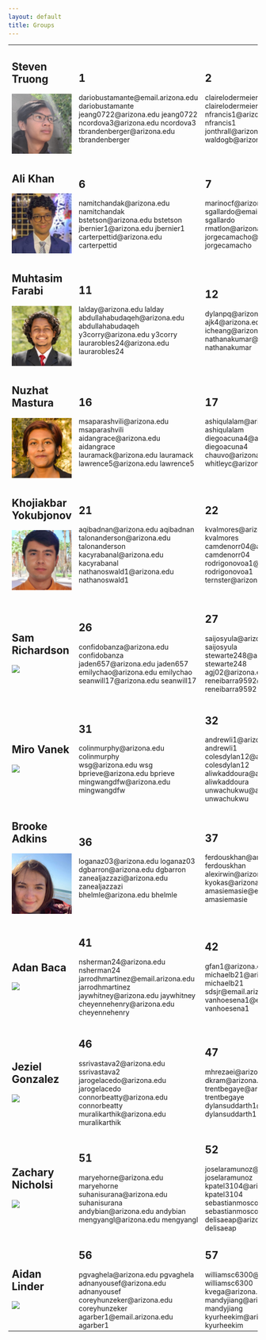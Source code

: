 ```yaml
---
layout: default
title: Groups
---
```


<table>
<tr>
<td>
<h2>Steven Truong</h2>
<img src="./../../images/struong.jpg" />
</td>
<td>
<h2>1</h2>
dariobustamante@email.arizona.edu dariobustamante<br />
jeang0722@arizona.edu jeang0722<br />
ncordova3@arizona.edu ncordova3<br />
tbrandenberger@arizona.edu tbrandenberger<br />
</td>
<td>
<h2>2</h2>
clairelodermeier@arizona.edu clairelodermeier<br />
nfrancis1@arizona.edu nfrancis1<br />
jonthrall@arizona.edu jonthrall<br />
waldogb@arizona.edu waldogb<br />
</td>
<td>
<h2>3</h2>
zwold38@arizona.edu zwold38<br />
ajbecerra@arizona.edu ajbecerra<br />
yoojinkim@arizona.edu yoojinkim<br />
tylergarfield@arizona.edu tylergarfield<br />
</td>
<td>
<h2>4</h2>
manuelafabate@arizona.edu manuelafabate<br />
bradleymyers@arizona.edu bradleymyers<br />
haobinyan@arizona.edu haobinyan<br />
parfaitniwese@arizona.edu parfaitniwese<br />
</td>
<td>
<h2>5</h2>
tubanks@arizona.edu tubanks<br />
bgaliga@email.arizona.edu bgaliga<br />
carsca@arizona.edu carsca<br />
niemann512@arizona.edu niemann512<br />
</td>
<tr>
<td>
<h2>Ali Khan</h2>
<img src="./../../images/akhan.jpg" />
</td>
<td>
<h2>6</h2>
namitchandak@arizona.edu namitchandak<br />
bstetson@arizona.edu bstetson<br />
jbernier1@arizona.edu jbernier1<br />
carterpettid@arizona.edu carterpettid<br />
</td>
<td>
<h2>7</h2>
marinocf@arizona.edu marinocf<br />
sgallardo@email.arizona.edu sgallardo<br />
rmatlon@arizona.edu rmatlon<br />
jorgecamacho@arizona.edu jorgecamacho<br />
</td>
<td>
<h2>8</h2>
mlagnado@arizona.edu mlagnado<br />
masonrusek@arizona.edu masonrusek<br />
lcervantes03@arizona.edu lcervantes03<br />
sphbui@arizona.edu sphbui<br />
</td>
<td>
<h2>9</h2>
brandonfriend@email.arizona.edu brandonfriend<br />
alsenani@arizona.edu alsenani<br />
</td>
<td>
<h2>10</h2>
lpolk467@arizona.edu lpolk467<br />
jiacongzhou@arizona.edu jiacongzhou<br />
annewilson@arizona.edu annewilson<br />
lmusngi@arizona.edu lmusngi<br />
</td>
<tr>
<td>
<h2>Muhtasim Farabi</h2>
<img src="./../../images/mfarabi.jpg" />
</td>
<td>
<h2>11</h2>
lalday@arizona.edu lalday<br />
abdullahabudaqeh@arizona.edu abdullahabudaqeh<br />
y3corry@arizona.edu y3corry<br />
laurarobles24@arizona.edu laurarobles24<br />
</td>
<td>
<h2>12</h2>
dylanpq@arizona.edu dylanpq<br />
ajk4@arizona.edu ajk4<br />
icheang@arizona.edu icheang<br />
nathanakumar@arizona.edu nathanakumar<br />
</td>
<td>
<h2>13</h2>
muthu@arizona.edu muthu<br />
apurbobarua@arizona.edu apurbobarua<br />
whitej2@arizona.edu whitej2<br />
karinavery@arizona.edu karinavery<br />
</td>
<td>
<h2>14</h2>
zhehu1@arizona.edu zhehu1<br />
jacobdority@arizona.edu jacobdority<br />
jmartinez2001@arizona.edu jmartinez2001<br />
lrose1@arizona.edu lrose1<br />
</td>
<td>
<h2>15</h2>
tyao@arizona.edu tyao<br />
ahmeda4@arizona.edu ahmeda4<br />
mkegan@arizona.edu mkegan<br />
ahpatel15@arizona.edu ahpatel15<br />
</td>
<tr>
<td>
<h2>Nuzhat Mastura</h2>
<img src="./../../images/nmastura.jpg" />
</td>
<td>
<h2>16</h2>
msaparashvili@arizona.edu msaparashvili<br />
aidangrace@arizona.edu aidangrace<br />
lauramack@arizona.edu lauramack<br />
lawrence5@arizona.edu lawrence5<br />
</td>
<td>
<h2>17</h2>
ashiqulalam@arizona.edu ashiqulalam<br />
diegoacuna4@arizona.edu diegoacuna4<br />
chauvo@arizona.edu chauvo<br />
whitleyc@arizona.edu whitleyc<br />
</td>
<td>
<h2>18</h2>
javiernido@arizona.edu javiernido<br />
atwooda2@arizona.edu atwooda2<br />
rrosales1@arizona.edu rrosales1<br />
cj21@arizona.edu cj21<br />
</td>
<td>
<h2>19</h2>
ocrandall5@arizona.edu ocrandall5<br />
hidoyatruzmetov@arizona.edu hidoyatruzmetov<br />
jeffreylayton@arizona.edu jeffreylayton<br />
dscafidi@arizona.edu dscafidi<br />
</td>
<td>
<h2>20</h2>
johnimanishimwe@arizona.edu johnimanishimwe<br />
ashishdev13@arizona.edu ashishdev13<br />
ariramos@arizona.edu ariramos<br />
peteryang2003@arizona.edu peteryang2003<br />
</td>
<tr>
<td>
<h2>Khojiakbar Yokubjonov</h2>
<img src="./../../images/kyokubjonov.jpg" />
</td>
<td>
<h2>21</h2>
aqibadnan@arizona.edu aqibadnan<br />
talonanderson@arizona.edu talonanderson<br />
kacyrabanal@arizona.edu kacyrabanal<br />
nathanoswald1@arizona.edu nathanoswald1<br />
</td>
<td>
<h2>22</h2>
kvalmores@arizona.edu kvalmores<br />
camdenorr04@arizona.edu camdenorr04<br />
rodrigonovoa1@arizona.edu rodrigonovoa1<br />
ternster@arizona.edu ternster<br />
</td>
<td>
<h2>23</h2>
fpm@arizona.edu fpm<br />
jbutterworth@arizona.edu jbutterworth<br />
rogerhpalmenberg@arizona.edu rogerhpalmenberg<br />
dimashnasradin@arizona.edu dimashnasradin<br />
</td>
<td>
<h2>24</h2>
deniszhukov@arizona.edu deniszhukov<br />
acm1296@arizona.edu acm1296<br />
ashutoshdayal@arizona.edu ashutoshdayal<br />
halmutawa@arizona.edu halmutawa<br />
</td>
<td>
<h2>25</h2>
miguelgastelum@arizona.edu miguelgastelum<br />
ikalin@arizona.edu ikalin<br />
seancollinsii@email.arizona.edu seancollinsii<br />
alexanderstevens@arizona.edu alexanderstevens<br />
</td>
<tr>
<td>
<h2>Sam Richardson</h2>
<img src="./../../images/srichardson.jpg" />
</td>
<td>
<h2>26</h2>
confidobanza@arizona.edu confidobanza<br />
jaden657@arizona.edu jaden657<br />
emilychao@arizona.edu emilychao<br />
seanwill17@arizona.edu seanwill17<br />
</td>
<td>
<h2>27</h2>
saijosyula@arizona.edu saijosyula<br />
stewarte248@arizona.edu stewarte248<br />
agj02@arizona.edu agj02<br />
reneibarra9592@arizona.edu reneibarra9592<br />
</td>
<td>
<h2>28</h2>
brendanrmawk@arizona.edu brendanrmawk<br />
rmccord2@arizona.edu rmccord2<br />
andrewlin@arizona.edu andrewlin<br />
sophiarose@arizona.edu sophiarose<br />
</td>
<td>
<h2>29</h2>
uralovpulya@arizona.edu uralovpulya<br />
seyedalavi@arizona.edu seyedalavi<br />
abhinavvatsa@arizona.edu abhinavvatsa<br />
emilio53@arizona.edu emilio53<br />
</td>
<td>
<h2>30</h2>
maharrison@arizona.edu maharrison<br />
desai145@arizona.edu desai145<br />
cmoore52@arizona.edu cmoore52<br />
parsonsethan2@arizona.edu parsonsethan2<br />
</td>
<tr>
<td>
<h2>Miro Vanek</h2>
<img src="./../../images/mvanek.jpg" />
</td>
<td>
<h2>31</h2>
colinmurphy@arizona.edu colinmurphy<br />
wsg@arizona.edu wsg<br />
bprieve@arizona.edu bprieve<br />
mingwangdfw@arizona.edu mingwangdfw<br />
</td>
<td>
<h2>32</h2>
andrewli1@arizona.edu andrewli1<br />
colesdylan12@arizona.edu colesdylan12<br />
aliwkaddoura@arizona.edu aliwkaddoura<br />
unwachukwu@arizona.edu unwachukwu<br />
</td>
<td>
<h2>33</h2>
adidan@arizona.edu adidan<br />
almanji@arizona.edu almanji<br />
harrishamilton@email.arizona.edu harrishamilton<br />
jazminjc@arizona.edu jazminjc<br />
</td>
<td>
<h2>34</h2>
ilizarraga@arizona.edu ilizarraga<br />
alanmata1@arizona.edu alanmata1<br />
cadencecampbell@arizona.edu cadencecampbell<br />
stephintomson@arizona.edu stephintomson<br />
</td>
<td>
<h2>35</h2>
scharnbergk1@arizona.edu scharnbergk1<br />
mayaelzein@arizona.edu mayaelzein<br />
stevengeorge@arizona.edu stevengeorge<br />
aantonic@email.arizona.edu aantonic<br />
</td>
<tr>
<td>
<h2>Brooke Adkins</h2>
<img src="./../../images/badkins.jpg" />
</td>
<td>
<h2>36</h2>
loganaz03@arizona.edu loganaz03<br />
dgbarron@arizona.edu dgbarron<br />
zanealjazzazi@arizona.edu zanealjazzazi<br />
bhelmle@arizona.edu bhelmle<br />
</td>
<td>
<h2>37</h2>
ferdouskhan@arizona.edu ferdouskhan<br />
alexirwin@arizona.edu alexirwin<br />
kyokas@arizona.edu kyokas<br />
amasiemasie@email.arizona.edu amasiemasie<br />
</td>
<td>
<h2>38</h2>
paigecooper@arizona.edu paigecooper<br />
khateref@arizona.edu khateref<br />
severianadams@arizona.edu severianadams<br />
alhusaini@email.arizona.edu alhusaini<br />
</td>
<td>
<h2>39</h2>
fiahd@email.arizona.edu fiahd<br />
efigureido@arizona.edu efigureido<br />
sarinaiqbal@arizona.edu sarinaiqbal<br />
andrewharle@arizona.edu andrewharle<br />
</td>
<td>
<h2>40</h2>
sujitdaniel@arizona.edu sujitdaniel<br />
jingzhuli@arizona.edu jingzhuli<br />
hrundhaug@arizona.edu hrundhaug<br />
bhagyadityanair@arizona.edu bhagyadityanair<br />
</td>
<tr>
<td>
<h2>Adan Baca</h2>
<img src="./../../images/abaca.jpg" />
</td>
<td>
<h2>41</h2>
nsherman24@arizona.edu nsherman24<br />
jarrodhmartinez@email.arizona.edu jarrodhmartinez<br />
jaywhitney@arizona.edu jaywhitney<br />
cheyennehenry@arizona.edu cheyennehenry<br />
</td>
<td>
<h2>42</h2>
gfan1@arizona.edu gfan1<br />
michaelb21@arizona.edu michaelb21<br />
sdsjr@email.arizona.edu sdsjr<br />
vanhoesena1@email.arizona.edu vanhoesena1<br />
</td>
<td>
<h2>43</h2>
cwilliams5@email.arizona.edu cwilliams5<br />
trido01@arizona.edu trido01<br />
tjaiswal25@arizona.edu tjaiswal25<br />
jschabel@email.arizona.edu jschabel<br />
</td>
<td>
<h2>44</h2>
eyoon@arizona.edu eyoon<br />
samuelmc@arizona.edu samuelmc<br />
asifrahman@arizona.edu asifrahman<br />
hjain@arizona.edu hjain<br />
</td>
<td>
<h2>45</h2>
liammnorris@arizona.edu liammnorris<br />
ifeanyichukwu1@arizona.edu ifeanyichukwu1<br />
vtucker1@arizona.edu vtucker1<br />
branfrausto@arizona.edu branfrausto<br />
</td>
<tr>
<td>
<h2>Jeziel Gonzalez</h2>
<img src="./../../images/jgonzalez.jpg" />
</td>
<td>
<h2>46</h2>
ssrivastava2@arizona.edu ssrivastava2<br />
jarogelacedo@arizona.edu jarogelacedo<br />
connorbeatty@arizona.edu connorbeatty<br />
muralikarthik@arizona.edu muralikarthik<br />
</td>
<td>
<h2>47</h2>
mhrezaei@arizona.edu mhrezaei<br />
dkram@arizona.edu dkram<br />
trentbegaye@arizona.edu trentbegaye<br />
dylansuddarth1@arizona.edu dylansuddarth1<br />
</td>
<td>
<h2>48</h2>
adriana.picoral@gmail.com ""<br />
drizzo@arizona.edu drizzo<br />
modak1@arizona.edu modak1<br />
cayoung1@arizona.edu cayoung1<br />
</td>
<td>
<h2>49</h2>
dominickcarbone@email.arizona.edu dominickcarbone<br />
istash@arizona.edu istash<br />
angeljacquez@arizona.edu angeljacquez<br />
mchambers1@arizona.edu mchambers1<br />
</td>
<td>
<h2>50</h2>
kartikeybihani@arizona.edu kartikeybihani<br />
Email SID<br />
gmazmanyan@arizona.edu gmazmanyan<br />
devind1@arizona.edu devind1<br />
</td>
<tr>
<td>
<h2>Zachary Nicholsi</h2>
<img src="./../../images/znicholsi.jpg" />
</td>
<td>
<h2>51</h2>
maryehorne@arizona.edu maryehorne<br />
suhanisurana@arizona.edu suhanisurana<br />
andybian@arizona.edu andybian<br />
mengyangl@arizona.edu mengyangl<br />
</td>
<td>
<h2>52</h2>
joselaramunoz@arizona.edu joselaramunoz<br />
kpatel3104@arizona.edu kpatel3104<br />
sebastianmoscoso@arizona.edu sebastianmoscoso<br />
delisaeap@arizona.edu delisaeap<br />
</td>
<td>
<h2>53</h2>
bhousmans@arizona.edu bhousmans<br />
ishitashirke@arizona.edu ishitashirke<br />
andrewhuynh@arizona.edu andrewhuynh<br />
troyej@arizona.edu troyej<br />
</td>
<td>
<h2>54</h2>
alexroy@arizona.edu alexroy<br />
jjaeger4@arizona.edu jjaeger4<br />
cscapell@email.arizona.edu cscapell<br />
mars@email.arizona.edu mars<br />
</td>
<td>
<h2>55</h2>
joseflores1@arizona.edu joseflores1<br />
johnj2@arizona.edu johnj2<br />
lukemorden@arizona.edu lukemorden<br />
rakhmatilloxon@arizona.edu rakhmatilloxon<br />
</td>
<tr>
<td>
<h2>Aidan Linder</h2>
<img src="./../../images/alinder.jpg" />
</td>
<td>
<h2>56</h2>
pgvaghela@arizona.edu pgvaghela<br />
adnanyousef@arizona.edu adnanyousef<br />
coreyhunzeker@arizona.edu coreyhunzeker<br />
agarber1@email.arizona.edu agarber1<br />
</td>
<td>
<h2>57</h2>
williamsc6300@arizona.edu williamsc6300<br />
kvega@arizona.edu kvega<br />
mandyjiang@arizona.edu mandyjiang<br />
kyurheekim@arizona.edu kyurheekim<br />
</td>
<td>
<h2>58</h2>
maxc@arizona.edu maxc<br />
ibaydullaev@arizona.edu ibaydullaev<br />
bnyuki@arizona.edu bnyuki<br />
shivanshsingh@arizona.edu shivanshsingh<br />
</td>
<td>
<h2>59</h2>
sandeepb@arizona.edu sandeepb<br />
tbrawdy@arizona.edu tbrawdy<br />
vokhidov@arizona.edu vokhidov<br />
burross@arizona.edu burross<br />
</td>
<td>
<h2>60</h2>
zachk@arizona.edu zachk<br />
anujjariwala@arizona.edu anujjariwala<br />
kroegerm2@email.arizona.edu kroegerm2<br />
zterzich@email.arizona.edu zterzich<br />
</td>
</table>
